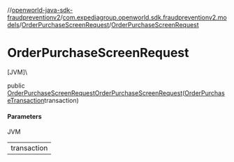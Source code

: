 //[openworld-java-sdk-fraudpreventionv2](../../../index.md)/[com.expediagroup.openworld.sdk.fraudpreventionv2.models](../index.md)/[OrderPurchaseScreenRequest](index.md)/[OrderPurchaseScreenRequest](-order-purchase-screen-request.md)

# OrderPurchaseScreenRequest

[JVM]\

public [OrderPurchaseScreenRequest](index.md)[OrderPurchaseScreenRequest](-order-purchase-screen-request.md)([OrderPurchaseTransaction](../-order-purchase-transaction/index.md)transaction)

#### Parameters

JVM

| |
|---|
| transaction |

